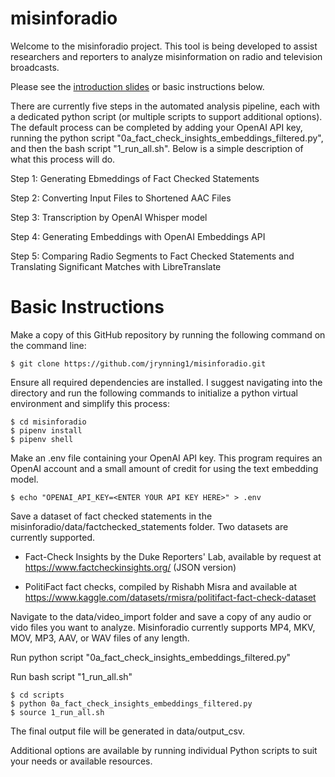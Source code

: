 # misinforadio

Welcome to the misinforadio project. This tool is being developed to assist researchers and reporters to analyze misinformation on radio and television broadcasts.

Please see the [introduction slides](https://new.express.adobe.com/publishedV2/urn:aaid:sc:US:1d203e58-92f2-4038-ad15-5d6f5fd62150?promoid=Y69SGM5H&mv=other) or basic instructions below.

There are currently five steps in the automated analysis pipeline, each with a dedicated python script (or multiple scripts to support additional options). The default process can be completed by adding your OpenAI API key, running the python script "0a_fact_check_insights_embeddings_filtered.py", and then the bash script "1_run_all.sh". Below is a simple description of what this process will do.

Step 1: Generating Ebmeddings of Fact Checked Statements

Step 2: Converting Input Files to Shortened AAC Files

Step 3: Transcription by OpenAI Whisper model

Step 4: Generating Embeddings with OpenAI Embeddings API

Step 5: Comparing Radio Segments to Fact Checked Statements and Translating Significant Matches with LibreTranslate


# Basic Instructions

Make a copy of this GitHub repository by running the following command on the command line:

```
$ git clone https://github.com/jrynning1/misinforadio.git
```

Ensure all required dependencies are installed. I suggest navigating into the directory and run the following commands to initialize a python virtual environment and simplify this process:

```
$ cd misinforadio
$ pipenv install
$ pipenv shell
```
Make an .env file containing your OpenAI API key. This program requires an OpenAI account and a small amount of credit for using the text embedding model.

```
$ echo "OPENAI_API_KEY=<ENTER YOUR API KEY HERE>" > .env
```

Save a dataset of fact checked statements in the misinforadio/data/factchecked_statements folder. Two datasets are currently supported.

- Fact-Check Insights by the Duke Reporters' Lab, available by request at https://www.factcheckinsights.org/ (JSON version)

- PolitiFact fact checks, compiled by Rishabh Misra and available at https://www.kaggle.com/datasets/rmisra/politifact-fact-check-dataset

Navigate to the data/video_import folder and save a copy of any audio or vido files you want to analyze. Misinforadio currently supports MP4, MKV, MOV, MP3, AAV, or WAV files of any length.

Run python script "0a_fact_check_insights_embeddings_filtered.py"

Run bash script "1_run_all.sh"

```
$ cd scripts
$ python 0a_fact_check_insights_embeddings_filtered.py
$ source 1_run_all.sh
```

The final output file will be generated in data/output_csv.

Additional options are available by running individual Python scripts to suit your needs or available resources.

